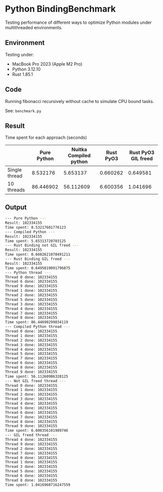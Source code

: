 # Python BindingBenchmark

Testing performance of different ways to optimize Python modules under multithreaded environments.

## Environment

Testing under:

- MacBook Pro 2023 (Apple M2 Pro)
- Python 3.12.10
- Rust 1.85.1

## Code

Running fibonacci recursively without cache to simulate CPU bound tasks.

See: `benchmark.py`

## Result

Time spent for each approach (seconds)

|               | Pure Python | Nuitka Compiled python | Rust PyO3 | Rust PyO3 GIL freed |
|---------------|-------------|------------------------|-----------|---------------------|
| Single thread | 8.532176    | 5.653137               | 0.660262  | 0.649581            |
| 10 threads    | 86.446902   | 56.112609              | 6.600356  | 1.041696            |

## Output

```sh
--- Pure Python ---
Result: 102334155
Time spent: 8.53217601776123
--- Compiled Python ---
Result: 102334155
Time spent: 5.65313720703125
--- Rust Binding not GIL freed ---
Result: 102334155
Time spent: 0.6602621078491211
--- Rust Binding GIL freed ---
Result: 102334155
Time spent: 0.6495819091796875
--- Python thread ---
Thread 0 done: 102334155
Thread 6 done: 102334155
Thread 9 done: 102334155
Thread 1 done: 102334155
Thread 2 done: 102334155
Thread 5 done: 102334155
Thread 3 done: 102334155
Thread 4 done: 102334155
Thread 7 done: 102334155
Thread 8 done: 102334155
Time spent: 86.44690299034119
--- Compiled Python thread ---
Thread 0 done: 102334155
Thread 1 done: 102334155
Thread 2 done: 102334155
Thread 3 done: 102334155
Thread 4 done: 102334155
Thread 5 done: 102334155
Thread 7 done: 102334155
Thread 6 done: 102334155
Thread 8 done: 102334155
Thread 9 done: 102334155
Time spent: 56.11260986328125
--- Not GIL freed thread ---
Thread 0 done: 102334155
Thread 1 done: 102334155
Thread 2 done: 102334155
Thread 3 done: 102334155
Thread 4 done: 102334155
Thread 5 done: 102334155
Thread 6 done: 102334155
Thread 7 done: 102334155
Thread 8 done: 102334155
Thread 9 done: 102334155
Time spent: 6.600356101989746
--- GIL freed thread ---
Thread 4 done: 102334155
Thread 9 done: 102334155
Thread 2 done: 102334155
Thread 7 done: 102334155
Thread 0 done: 102334155
Thread 1 done: 102334155
Thread 3 done: 102334155
Thread 5 done: 102334155
Thread 6 done: 102334155
Thread 8 done: 102334155
Time spent: 1.0416960716247559
```